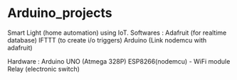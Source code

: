 # Arduino_projects
Smart Light (home automation) using IoT.
Softwares : Adafruit (for realtime database)
            IFTTT (to create i/o triggers)
            Arduino (Link nodemcu with adafruit)
            
Hardware : Arduino UNO (Atmega 328P)
           ESP8266(nodemcu) - WiFi module
           Relay (electronic switch)
